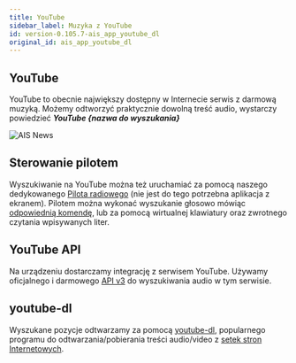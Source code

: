 ```yaml
---
title: YouTube
sidebar_label: Muzyka z YouTube
id: version-0.105.7-ais_app_youtube_dl
original_id: ais_app_youtube_dl
---
```


## YouTube

YouTube to obecnie największy dostępny w Internecie serwis z darmową muzyką. Możemy odtworzyć praktycznie dowolną treść audio, wystarczy powiedzieć ***YouTube {nazwa do wyszukania}***

![AIS News](/AIS-docs/img/en/frontend/ais_integration_yt.png)


## Sterowanie pilotem

Wyszukiwanie na YouTube można też uruchamiać za pomocą naszego dedykowanego [Pilota radiowego](/AIS-docs/docs/en/next/ais_remote_index.html) (nie jest do tego potrzebna aplikacja z ekranem). Pilotem można wykonać wyszukanie głosowo mówiąc [odpowiednią komendę](/AIS-docs/docs/en/ais_app_assistent_commands.html), lub za pomocą wirtualnej klawiatury oraz zwrotnego czytania wpisywanych liter.


## YouTube API

Na urządzeniu dostarczamy integrację z serwisem YouTube. Używamy oficjalnego i darmowego [API v3](https://developers.google.com/youtube/v3/getting-started) do wyszukiwania audio w tym serwisie.

## youtube-dl

Wyszukane pozycje odtwarzamy za pomocą [youtube-dl](https://github.com/ytdl-org/youtube-dl/), popularnego programu do odtwarzania/pobierania treści audio/video z [setek stron Internetowych](http://ytdl-org.github.io/youtube-dl/supportedsites.html).
